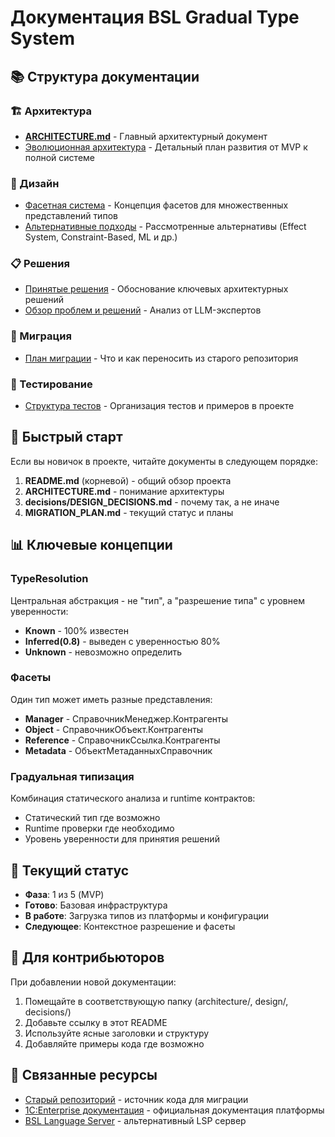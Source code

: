 # Документация BSL Gradual Type System

## 📚 Структура документации

### 🏗️ Архитектура
- [**ARCHITECTURE.md**](ARCHITECTURE.md) - Главный архитектурный документ
- [Эволюционная архитектура](architecture/EVOLUTIONARY_TYPE_SYSTEM_ARCHITECTURE.md) - Детальный план развития от MVP к полной системе

### 🎨 Дизайн
- [Фасетная система](design/FACET_SYSTEM_DESIGN.md) - Концепция фасетов для множественных представлений типов
- [Альтернативные подходы](design/ALTERNATIVE_TYPE_SYSTEM_APPROACHES.md) - Рассмотренные альтернативы (Effect System, Constraint-Based, ML и др.)

### 📋 Решения
- [Принятые решения](decisions/DESIGN_DECISIONS.md) - Обоснование ключевых архитектурных решений
- [Обзор проблем и решений](decisions/UNIFIED_TYPE_SYSTEM_COMPILED_REVIEW.md) - Анализ от LLM-экспертов

### 🔄 Миграция
- [План миграции](MIGRATION_PLAN.md) - Что и как переносить из старого репозитория

### 🧪 Тестирование
- [Структура тестов](TEST_STRUCTURE.md) - Организация тестов и примеров в проекте

## 🎯 Быстрый старт

Если вы новичок в проекте, читайте документы в следующем порядке:

1. **README.md** (корневой) - общий обзор проекта
2. **ARCHITECTURE.md** - понимание архитектуры
3. **decisions/DESIGN_DECISIONS.md** - почему так, а не иначе
4. **MIGRATION_PLAN.md** - текущий статус и планы

## 📊 Ключевые концепции

### TypeResolution
Центральная абстракция - не "тип", а "разрешение типа" с уровнем уверенности:
- **Known** - 100% известен
- **Inferred(0.8)** - выведен с уверенностью 80%
- **Unknown** - невозможно определить

### Фасеты
Один тип может иметь разные представления:
- **Manager** - СправочникМенеджер.Контрагенты
- **Object** - СправочникОбъект.Контрагенты
- **Reference** - СправочникСсылка.Контрагенты
- **Metadata** - ОбъектМетаданныхСправочник

### Градуальная типизация
Комбинация статического анализа и runtime контрактов:
- Статический тип где возможно
- Runtime проверки где необходимо
- Уровень уверенности для принятия решений

## 🚀 Текущий статус

- **Фаза**: 1 из 5 (MVP)
- **Готово**: Базовая инфраструктура
- **В работе**: Загрузка типов из платформы и конфигурации
- **Следующее**: Контекстное разрешение и фасеты

## 📝 Для контрибьюторов

При добавлении новой документации:
1. Помещайте в соответствующую папку (architecture/, design/, decisions/)
2. Добавьте ссылку в этот README
3. Используйте ясные заголовки и структуру
4. Добавляйте примеры кода где возможно

## 🔗 Связанные ресурсы

- [Старый репозиторий](https://github.com/yourusername/bsl_type_safety_analyzer) - источник кода для миграции
- [1C:Enterprise документация](https://its.1c.ru) - официальная документация платформы
- [BSL Language Server](https://github.com/1c-syntax/bsl-language-server) - альтернативный LSP сервер